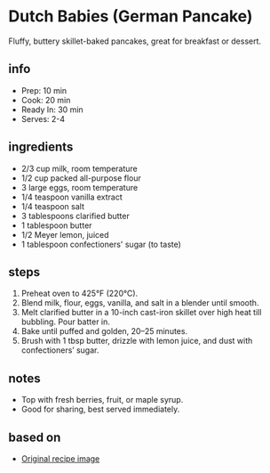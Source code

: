 # Dutch Babies (German Pancake)
Fluffy, buttery skillet-baked pancakes, great for breakfast or dessert.

## info
* Prep: 10 min
* Cook: 20 min
* Ready In: 30 min
* Serves: 2-4

## ingredients
* 2/3 cup milk, room temperature
* 1/2 cup packed all-purpose flour
* 3 large eggs, room temperature
* 1/4 teaspoon vanilla extract
* 1/4 teaspoon salt
* 3 tablespoons clarified butter
* 1 tablespoon butter
* 1/2 Meyer lemon, juiced
* 1 tablespoon confectioners' sugar (to taste)

## steps
1. Preheat oven to 425°F (220°C).
2. Blend milk, flour, eggs, vanilla, and salt in a blender until smooth.
3. Melt clarified butter in a 10-inch cast-iron skillet over high heat till bubbling. Pour batter in.
4. Bake until puffed and golden, 20–25 minutes.
5. Brush with 1 tbsp butter, drizzle with lemon juice, and dust with confectioners’ sugar.

## notes
* Top with fresh berries, fruit, or maple syrup.
* Good for sharing, best served immediately.

## based on
* [Original recipe image](http://images.media-allrecipes.com/userphotos/250x250/1585886.jpg)
